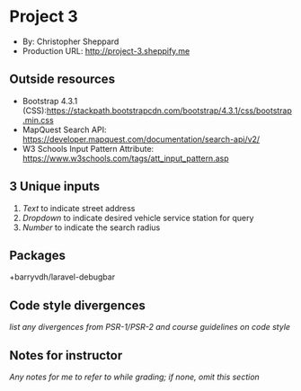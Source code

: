 # Project 3
+ By: Christopher Sheppard
+ Production URL: <http://project-3.sheppify.me>

## Outside resources
+ Bootstrap 4.3.1 (CSS):<https://stackpath.bootstrapcdn.com/bootstrap/4.3.1/css/bootstrap.min.css>
+ MapQuest Search API: <https://developer.mapquest.com/documentation/search-api/v2/>
+ W3 Schools Input Pattern Attribute: <https://www.w3schools.com/tags/att_input_pattern.asp>

## 3 Unique inputs
1. *Text* to indicate street address
2. *Dropdown* to indicate desired vehicle service station for query
3. *Number* to indicate the search radius

## Packages
+barryvdh/laravel-debugbar


## Code style divergences
*list any divergences from PSR-1/PSR-2 and course guidelines on code style*

## Notes for instructor
*Any notes for me to refer to while grading; if none, omit this section*
